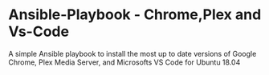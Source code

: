 # Ansible-Playbook - Chrome,Plex and Vs-Code
A simple Ansible playbook to install the most up to date versions of Google Chrome, Plex Media Server, and Microsofts VS Code for Ubuntu 18.04
